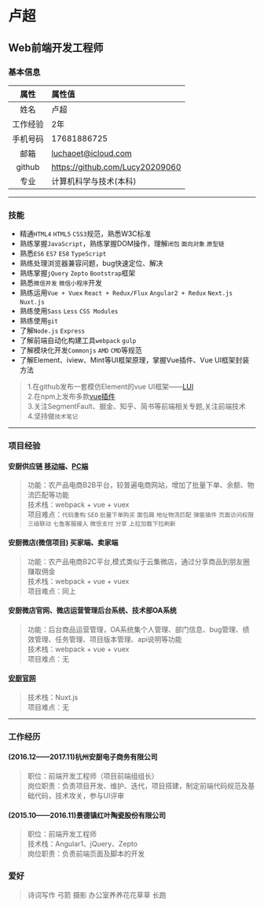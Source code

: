 
# 卢超

## Web前端开发工程师

### 基本信息

|   属性 |  属性值  						|
| :----: | :------------------------------- |
| 姓名   |卢超								|
|工作经验|2年								|
|手机号码|17681886725						|
|  邮箱  |luchaoet@icloud.com				|
| github |https://github.com/Lucy20209060	|
|  专业  |计算机科学与技术(本科)			|

***

### 技能

- 精通`HTML4` `HTML5` `CSS3`规范，熟悉W3C标准
- 熟练掌握`JavaScript`，熟练掌握DOM操作，理解`闭包` `面向对象` `原型链`
- 熟悉`ES6` `ES7` `ES8` `TypeScript`
- 熟练处理浏览器兼容问题，bug快速定位、解决
- 熟练掌握`jQuery` `Zepto` `Bootstrap`框架
- 熟悉`微信开发` `微信小程序`开发
- 熟练运用`Vue + Vuex` `React + Redux/Flux` `Angular2 + Redux` `Next.js` `Nuxt.js`
- 熟练使用`Sass` `Less` `CSS Modules`
- 熟练使用`git`
- 了解`Node.js` `Express`
- 了解前端自动化构建工具`webpack` `gulp`
- 了解模块化开发`Commonjs` `AMD` `CMD`等规范
- 了解Element、iview、Mint等UI框架原理，掌握Vue插件、Vue UI框架封装方法

> 1.在github发布一套模仿Element的vue UI框架——[LUI](https://github.com/Lucy20209060/LUI "LUI")<br />
> 2.在npm上发布多款[vue插件](https://www.npmjs.com/~luchao)<br />
> 3.关注SegmentFault、掘金、知乎、简书等前端相关专题,关注前端技术<br />
> 4.坚持做`技术笔记`

***

### 项目经验

#### 安厨供应链 [移动端](https://m.hzanchu.com/home)、[PC端](https://b2b.hzanchu.com)

> 功能：农产品电商B2B平台，较普遍电商网站，增加了批量下单、余额、物流匹配等功能<br />
> 技术栈：webpack + vue + vuex<br />
> 项目难点：`代码重构` `SEO` `批量下单购买` `面包屑` `地址物流匹配` `弹窗插件` `页面访问权限` `三级联动` `七鱼客服接入` `微信支付` `分享` `上拉加载下拉刷新`

#### 安厨微店(微信项目) 买家端、卖家端

> 功能：农产品电商B2C平台,模式类似于云集微店，通过分享商品到朋友圈赚取佣金<br />
> 技术栈：webpack + vue + vuex<br />
项目难点：同上

#### 安厨微店官网、微店运营管理后台系统、技术部OA系统

> 功能：后台商品运营管理，OA系统集个人管理、部门信息、bug管理、绩效管理、任务管理、项目版本管理、api说明等功能<br />
> 技术栈：webpack + vue + vuex<br />
项目难点：无

#### [安厨官网](http://www.hzanchu.com)

> 技术栈：Nuxt.js<br />
项目难点：无

***

### 工作经历

#### (2016.12——2017.11)杭州安厨电子商务有限公司

> 职位：前端开发工程师（项目前端组组长）<br />
> 岗位职责：负责项目开发、维护、迭代，项目搭建，制定前端代码规范及基础代码，技术攻关，参与UI评审

#### (2015.10——2016.11)景德镇红叶陶瓷股份有限公司

> 职位：前端开发工程师<br />
> 技术栈：Angular1、jQuery、Zepto <br />
> 岗位职责：负责前端页面及脚本的开发

### 爱好

> 诗词写作 弓箭 摄影 办公室养养花花草草 长跑